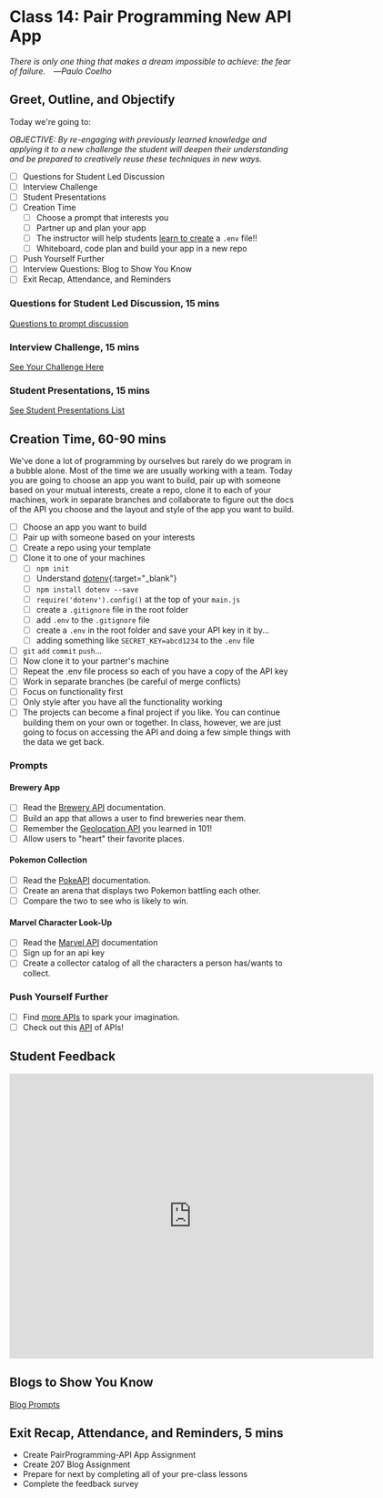 # Class 14: Pair Programming New API App

<!-- ! HIDE FROM STUDENT; INSTRUCTOR ONLY CONTENT -->
<!-- ## Instructor Only Content - HIDE FROM STUDENTS -->

<!-- ! END INSTRUCTOR ONLY CONTENT -->

*There is only one thing that makes a dream impossible to achieve: the fear of failure. ―Paulo Coelho*

## Greet, Outline, and Objectify

<!-- SMART: Specific, Measurable, Attainable, Relevant, and Timely. -->
<!-- https://examples.yourdictionary.com/well-written-examples-of-learning-objectives.html -->

Today we're going to:
  
*OBJECTIVE: By re-engaging with previously learned knowledge and applying it to a new challenge the student will deepen their understanding and be prepared to creatively reuse these techniques in new ways.*

- [ ] Questions for Student Led Discussion
- [ ] Interview Challenge
- [ ] Student Presentations
- [ ] Creation Time
    - [ ]  Choose a prompt that interests you
    - [ ]  Partner up and plan your app
    - [ ]  The instructor will help students [learn to create](https://medium.com/@thejasonfile/using-dotenv-package-to-create-environment-variables-33da4ac4ea8f) a `.env` file!!
    - [ ]  Whiteboard, code plan and build your app in a new repo
- [ ] Push Yourself Further
- [ ] Interview Questions: Blog to Show You Know
- [ ] Exit Recap, Attendance, and Reminders

### Questions for Student Led Discussion, 15 mins
<!-- This section should be structured with the 5E model: https://lesley.edu/article/empowering-students-the-5e-model-explained -->

[Questions to prompt discussion](./../additionalResources/questionsForDiscussion/qfd-class-14.md)

### Interview Challenge, 15 mins
<!-- The last two E happen here: elaborate and evaluate  -->
<!-- this sections should have a challenge that can be solved with the skills they've learned since their last class. -->
<!-- ! HIDDEN CONTENT: INSTRUCTOR ONLY -->
[See Your Challenge Here](./../additionalResources/interviewChallenges.md)
<!-- ! END HIDDEN CONTENT: INSTRUCTOR ONLY -->

### Student Presentations, 15 mins

[See Student Presentations List](./../additionalResources/studentPresentations.md)

## Creation Time, 60-90 mins

We've done a lot of programming by ourselves but rarely do we program in a bubble alone. Most of the time we are usually working with a team. Today you are going to choose an app you want to build, pair up with someone based on your mutual interests, create a repo, clone it to each of your machines, work in separate branches and collaborate to figure out the docs of the API you choose and the layout and style of the app you want to build.

- [ ] Choose an app you want to build
- [ ] Pair up with someone based on your interests
- [ ] Create a repo using your template
- [ ] Clone it to one of your machines
    - [ ]  `npm init`
    - [ ]  Understand [dotenv](https://youtu.be/zDup0I2VGmk){:target="_blank"}
    - [ ]  `npm install dotenv --save`
    - [ ]  `require('dotenv').config()` at the top of your `main.js`
    - [ ]  create a `.gitignore` file in the root folder
    - [ ]  add `.env` to the `.gitignore` file
    - [ ]  create a `.env` in the root folder and save your API key in it by...
    - [ ]  adding something like `SECRET_KEY=abcd1234` to the `.env` file
- [ ] `git` `add` `commit` `push`...
- [ ] Now clone it to your partner's machine
- [ ] Repeat the .env file process so each of you have a copy of the API key
- [ ] Work in separate branches (be careful of merge conflicts)
- [ ] Focus on functionality first
- [ ] Only style after you have all the functionality working
- [ ] The projects can become a final project if you like. You can continue building them on your own or together. In class, however, we are just going to focus on accessing the API and doing a few simple things with the data we get back.

### Prompts

#### Brewery App

- [ ] Read the [Brewery API](https://www.brewerydb.com/developers) documentation.
- [ ] Build an app that allows a user to find breweries near them.
- [ ] Remember the [Geolocation API](https://developer.mozilla.org/en-US/docs/Web/API/Geolocation_API) you learned in 101!
- [ ] Allow users to "heart" their favorite places.

<!-- #### Star Wars Trivia Game

[https://www.swapi.dev](https://swapi.dev/)

Build a game that can challenge two users to answer questions about Star Wars.
If they get it right they get a point added to their side. (Use the logic from your TicTacToe game to get an idea of how to switch users). -->

#### Pokemon Collection

- [ ] Read the [PokeAPI](https://pokeapi.co/) documentation.
- [ ] Create an arena that displays two Pokemon battling each other.
- [ ] Compare the two to see who is likely to win.

#### Marvel Character Look-Up

- [ ] Read the [Marvel API](https://developer.marvel.com/documentation/getting_started) documentation
- [ ] Sign up for an api key
- [ ] Create a collector catalog of all the characters a person has/wants to collect.

### Push Yourself Further

- [ ] Find [more APIs](https://www.reddit.com/r/webdev/comments/3wrswc/what_are_some_fun_apis_to_play_with/) to spark your imagination.
- [ ] Check out this [API](https://rapidapi.com/) of APIs!

## Student Feedback

<iframe src="https://docs.google.com/forms/d/e/1FAIpQLScjuL10i2xFGMWRwkjtgAL8F1Y5ipMPPjtTCDzkO1ZBcxUYZA/viewform?embedded=true" width="640" height="500" frameborder="0" marginheight="0" marginwidth="0">Loading…</iframe>

## Blogs to Show You Know

[Blog Prompts](./../additionalResources/blogPrompts.md)

## Exit Recap, Attendance, and Reminders, 5 mins

* Create PairProgramming-API App Assignment
* Create 207 Blog Assignment
* Prepare for next by completing all of your pre-class lessons
* Complete the feedback survey

<!-- <iframe id="openedx-zollege" src="https://openedx.zollege.com/feedback" style="width: 100%; height: 500px; border: 0">Browser not compatible.</iframe>
<script src="https://openedx.zollege.com/assets/index.js" type="application/javascript"></script> -->

<!-- TODO Create 3 question exit questions -->

<!-- TODO INSERT Student Feedback From -->

<!-- TODO INSERT *HIDDEN* Instructor Feedback Form -->

<!-- 
height/width = 1.777 ---- width="655" height="368"
cp workspace/resources/classOutlineTemplate.md docs/module-
 -->